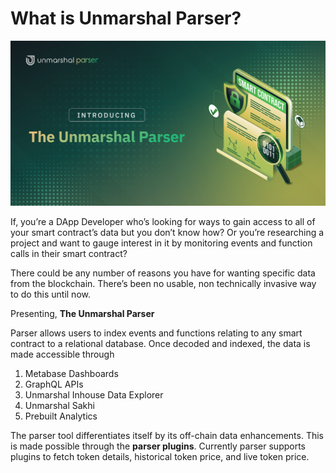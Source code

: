 # What is Unmarshal Parser?

![](../../images/parser/introduction/parser_introduction_banner.png)

If, you’re a DApp Developer who’s looking for ways to gain access to all of your smart contract’s data but you don’t know how? Or you’re researching a project and want to gauge interest in it by monitoring events and function calls in their smart contract?

There could be any number of reasons you have for wanting specific data from the blockchain. There’s been no usable, non technically invasive way to do this until now.

Presenting, **The Unmarshal Parser**

Parser allows users to index events and functions relating to any smart contract to a relational database. Once decoded and indexed, the data is made accessible through

1. Metabase Dashboards
2. GraphQL APIs
3. Unmarshal Inhouse Data Explorer
4. Unmarshal Sakhi
5. Prebuilt Analytics

The parser tool differentiates itself by its off-chain data enhancements. This is made possible through the **parser plugins**. Currently parser supports plugins to fetch token details, historical token price, and live token price.
